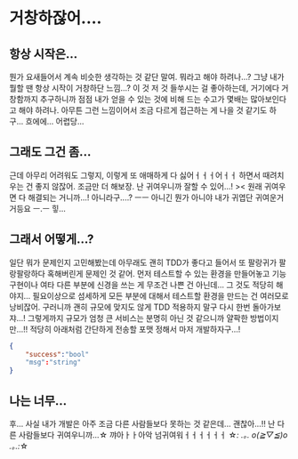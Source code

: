 # 거창하잖어....

## 항상 시작은...

 뭔가 요새들어서 계속 비슷한 생각하는 것 같단 말여. 뭐라고 해야 하려나...? 그냥 내가 뭘할 땐 항상 시작이 거창하단 느낌...? 이 것 저 것 들쑤시는 걸 좋아하는데, 거기에다 거창함까지 추구하니까 점점 내가 얻을 수 있는 것에 비해 드는 수고가 몇배는 많아보인다고 해야 하려나. 아무튼 그런 느낌이어서 조금 다르게 접근하는 게 나을 것 같기도 하구... 흐에에... 어렵당...

## 그래도 그건 좀...

 근데 아무리 어려워도 그렇지, 이렇게 또 애매하게 다 싫어ㅓㅓㅓ어ㅓㅓ 하면서 때려치우는 건 좋지 않잖어. 조금만 더 해보장. 난 귀여우니까 잘할 수 있어...! >< 원래 귀여우면 다 해결되는 거니까...! 아니라구....? ㅡㅡ 아니긴 뭔가 아니야 내가 귀엽단 귀여운거거등요 ㅡ.ㅡ 힣...

## 그래서 어떻게...?

일단 뭐가 문제인지 고민해봤는데 아무래도 괜히 TDD가 좋다고 들어서 또 팔랑귀가 팔랑팔랑하다 혹해버린게 문제인 것 같어. 먼저 테스트할 수 있는 환경을 만들어놓고 기능구현이나 여타 다른 부분에 신경을 쓰는 게 무조건 나쁜 건 아닌데... 그 것도 적당히 해야지... 필요이상으로 섬세하게 모든 부분에 대해서 테스트할 환경을 만드는 건 여러모로 낭비잖어. 구러니까 괜히 규모에 맞지도 않게 TDD 적용하지 말구 다시 한번 돌아가보쟈...! 그렇게까지 규모가 엄청 큰 서비스는 분명히 아닌 것 같으니까 얄팍한 방법이지만...!! 적당히 아래처럼 간단하게 전송할 포맷 정해서 마저 개발하자구...!

``` json
{
    "success":"bool"
    "msg":"string"
}
```

## 나는 너무...

 후... 사실 내가 개발은 아주 조금 다른 사람들보다 못하는 것 같은데... 괜찮아...!! 난 다른 사람들보다 귀여우니까...☆ 꺄아ㅏㅏ아악 넘귀여워ㅓㅓㅓㅓㅓㅓ ☆*: .｡. o(≧▽≦)o .｡.:*☆ 